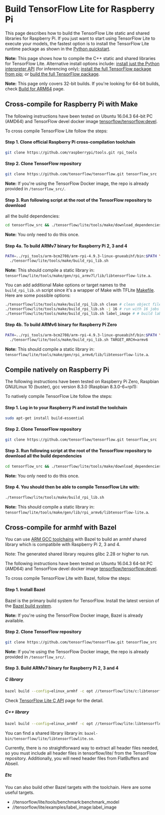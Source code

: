 # Build TensorFlow Lite for Raspberry Pi

This page describes how to build the TensorFlow Lite static and shared libraries
for Raspberry Pi. If you just want to start using TensorFlow Lite to execute
your models, the fastest option is to install the TensorFlow Lite runtime
package as shown in the [Python quickstart](python.md).

**Note:** This page shows how to compile the C++ static and shared libraries for
TensorFlow Lite. Alternative install options include:
[install just the Python interpreter API](python.md) (for inferencing only);
[install the full TensorFlow package from pip](https://www.tensorflow.org/install/pip);
or
[build the full TensorFlow package](https://www.tensorflow.org/install/source_rpi).

**Note:** This page only covers 32-bit builds. If you're looking for 64-bit
builds, check [Build for ARM64](build_arm64.md) page.

## Cross-compile for Raspberry Pi with Make

The following instructions have been tested on Ubuntu 16.04.3 64-bit PC (AMD64)
and TensorFlow devel docker image
[tensorflow/tensorflow:devel](https://hub.docker.com/r/tensorflow/tensorflow/tags/).

To cross compile TensorFlow Lite follow the steps:

#### Step 1. Clone official Raspberry Pi cross-compilation toolchain

```sh
git clone https://github.com/raspberrypi/tools.git rpi_tools
```

#### Step 2. Clone TensorFlow repository

```sh
git clone https://github.com/tensorflow/tensorflow.git tensorflow_src
```

**Note:** If you're using the TensorFlow Docker image, the repo is already
provided in `/tensorflow_src/`.

#### Step 3. Run following script at the root of the TensorFlow repository to download

all the build dependencies:

```sh
cd tensorflow_src && ./tensorflow/lite/tools/make/download_dependencies.sh
```

**Note:** You only need to do this once.

#### Step 4a. To build ARMv7 binary for Raspberry Pi 2, 3 and 4

```sh
PATH=../rpi_tools/arm-bcm2708/arm-rpi-4.9.3-linux-gnueabihf/bin:$PATH \
  ./tensorflow/lite/tools/make/build_rpi_lib.sh
```

**Note:** This should compile a static library in:
`tensorflow/lite/tools/make/gen/rpi_armv7l/lib/libtensorflow-lite.a`.

You can add additional Make options or target names to the `build_rpi_lib.sh`
script since it's a wrapper of Make with TFLite
[Makefile](https://github.com/tensorflow/tensorflow/blob/master/tensorflow/lite/tools/make/Makefile).
Here are some possible options:

```sh
./tensorflow/lite/tools/make/build_rpi_lib.sh clean # clean object files
./tensorflow/lite/tools/make/build_rpi_lib.sh -j 16 # run with 16 jobs to leverage more CPU cores
./tensorflow/lite/tools/make/build_rpi_lib.sh label_image # # build label_image binary
```

#### Step 4b. To build ARMv6 binary for Raspberry Pi Zero

```sh
PATH=../rpi_tools/arm-bcm2708/arm-rpi-4.9.3-linux-gnueabihf/bin:$PATH \
  ./tensorflow/lite/tools/make/build_rpi_lib.sh TARGET_ARCH=armv6
```

**Note:** This should compile a static library in:
`tensorflow/lite/tools/make/gen/rpi_armv6/lib/libtensorflow-lite.a`.

## Compile natively on Raspberry Pi

The following instructions have been tested on Raspberry Pi Zero, Raspbian
GNU/Linux 10 (buster), gcc version 8.3.0 (Raspbian 8.3.0-6+rpi1):

To natively compile TensorFlow Lite follow the steps:

#### Step 1. Log in to your Raspberry Pi and install the toolchain

```sh
sudo apt-get install build-essential
```

#### Step 2. Clone TensorFlow repository

```sh
git clone https://github.com/tensorflow/tensorflow.git tensorflow_src
```

#### Step 3. Run following script at the root of the TensorFlow repository to download all the build dependencies

```sh
cd tensorflow_src && ./tensorflow/lite/tools/make/download_dependencies.sh
```

**Note:** You only need to do this once.

#### Step 4. You should then be able to compile TensorFlow Lite with:

```sh
./tensorflow/lite/tools/make/build_rpi_lib.sh
```

**Note:** This should compile a static library in:
`tensorflow/lite/tools/make/gen/lib/rpi_armv6/libtensorflow-lite.a`.

## Cross-compile for armhf with Bazel

You can use
[ARM GCC toolchains](https://github.com/tensorflow/tensorflow/tree/master/third_party/toolchains/embedded/arm-linux)
with Bazel to build an armhf shared library which is compatibile with Raspberry
Pi 2, 3 and 4.

Note: The generated shared library requires glibc 2.28 or higher to run.

The following instructions have been tested on Ubuntu 16.04.3 64-bit PC (AMD64)
and TensorFlow devel docker image
[tensorflow/tensorflow:devel](https://hub.docker.com/r/tensorflow/tensorflow/tags/).

To cross compile TensorFlow Lite with Bazel, follow the steps:

#### Step 1. Install Bazel

Bazel is the primary build system for TensorFlow. Install the latest version of
the [Bazel build system](https://bazel.build/versions/master/docs/install.html).

**Note:** If you're using the TensorFlow Docker image, Bazel is already
available.

#### Step 2. Clone TensorFlow repository

```sh
git clone https://github.com/tensorflow/tensorflow.git tensorflow_src
```

**Note:** If you're using the TensorFlow Docker image, the repo is already
provided in `/tensorflow_src/`.

#### Step 3. Build ARMv7 binary for Raspberry Pi 2, 3 and 4

##### C library

```bash
bazel build --config=elinux_armhf -c opt //tensorflow/lite/c:libtensorflowlite_c.so
```

Check
[TensorFlow Lite C API](https://github.com/tensorflow/tensorflow/tree/master/tensorflow/lite/c)
page for the detail.

##### C++ library

```bash
bazel build --config=elinux_armhf -c opt //tensorflow/lite:libtensorflowlite.so
```

You can find a shared library library in:
`bazel-bin/tensorflow/lite/libtensorflowlite.so`.

Currently, there is no straightforward way to extract all header files needed,
so you must include all header files in tensorflow/lite/ from the TensorFlow
repository. Additionally, you will need header files from FlatBuffers and
Abseil.

##### Etc

You can also build other Bazel targets with the toolchain. Here are some useful
targets.

*   //tensorflow/lite/tools/benchmark:benchmark_model
*   //tensorflow/lite/examples/label_image:label_image
